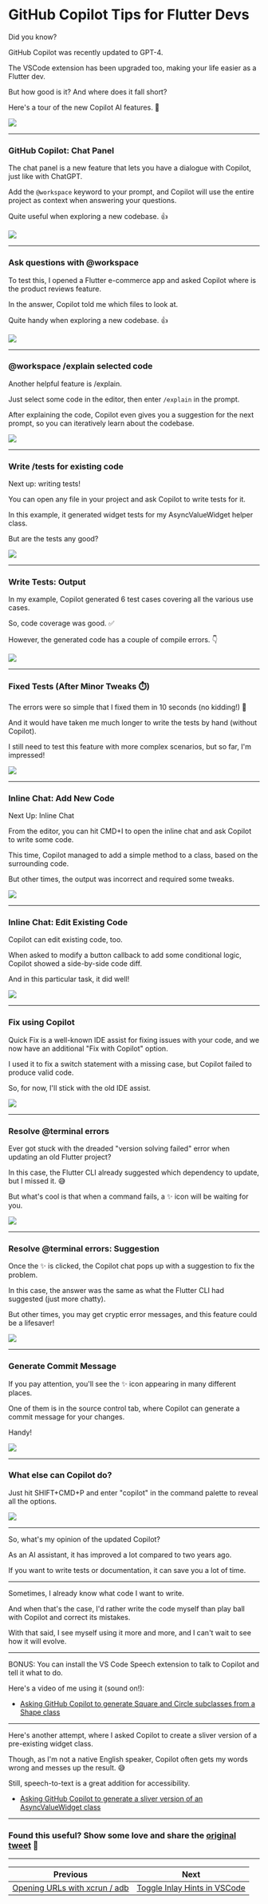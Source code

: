 # GitHub Copilot Tips for Flutter Devs

Did you know?

GitHub Copilot was recently updated to GPT-4.

The VSCode extension has been upgraded too, making your life easier as a Flutter dev.

But how good is it? And where does it fall short?

Here's a tour of the new Copilot AI features. 🧵

![](139.1.png)

<!-- ALT
GitHub Copilot Tips for Flutter Devs
✨ Chat Panel + Inline Mode ✨
✅ Ask @workspace questions
✅ Explain code
✅ Write tests
❌ Fix code (unreliable)
✅ Add or edit code
✅ Resolve @terminal errors
📣 VSCode Speech extension
✅ Generate commit messages
-->

---

### GitHub Copilot: Chat Panel

The chat panel is a new feature that lets you have a dialogue with Copilot, just like with ChatGPT.

Add the `@workspace` keyword to your prompt, and Copilot will use the entire project as context when answering your questions.

Quite useful when exploring a new codebase. 👍

![](139.2.png)

<!-- ALT
A preview of the Copilot chat panel in VSCode.

Shows how to use the @workspace hint to ask questions about the existing codebase
-->

---

### Ask questions with @workspace

To test this, I opened a Flutter e-commerce app and asked Copilot where is the product reviews feature.

In the answer, Copilot told me which files to look at.

Quite handy when exploring a new codebase. 👍

![](139.3.png)

<!-- ALT
@workspace Where is the product reviews feature?

### **GitHub Copilot**

used @workspace

Used 12 references

The product reviews feature is primarily located in the `ecommerce_app/lib/src/features/reviews/` directory. Here are some key files:

- The main screen for displaying product reviews: product_reviews_list.dart
- The screen for leaving a review: leave_review_screen.dart
- The service handling the business logic for reviews: reviews_service.dart
- The data repository for reviews, including a fake repository for testing: fake_reviews_repository.dart

You can also find tests related to this feature in the `ecommerce_app/test/src/features/reviews/` directory.
-->

---

### @workspace /explain selected code

Another helpful feature is /explain.

Just select some code in the editor, then enter `/explain` in the prompt.

After explaining the code, Copilot even gives you a suggestion for the next prompt, so you can iteratively learn about the codebase.

![](139.4.png)

<!-- ALT
@workspace /explain

### **GitHub Copilot**

used @workspace

Used 1 reference

This Dart code defines a set of constants for sizes and gaps to be used throughout an application. This is a common practice in software development to maintain consistency in design and to avoid magic numbers (hard-coded numbers that may change at a later time).

The `Sizes` class contains static constants representing padding sizes. The `p4`, `p8`, `p12`, etc., are double values representing the size of padding in logical pixels. The `static const` keyword means that these values are constant and belong to the `Sizes` class itself, not to instances of the class. This means you can access these values using the class name, like `Sizes.p4`.

Below the `Sizes` class, there are a series of `SizedBox` constants named `gapW4`, `gapW8`, `gapW12`, etc. These constants represent gaps of different widths. A `SizedBox` is a widget in Flutter that can be used to give its child widget a specific width and height, or to create space between widgets. In this case, the `SizedBox` widgets are being used to create horizontal gaps of different sizes. The width of each `SizedBox` is set to one of the padding sizes defined in the `Sizes` class.

By defining these sizes and gaps as constants, the developer ensures that they can be reused throughout the application, which helps to keep the design consistent. It also makes the code easier to maintain, because if a size needs to be changed, it only needs to be changed in one place.

-->

---

### Write /tests for existing code

Next up: writing tests!

You can open any file in your project and ask Copilot to write tests for it.

In this example, it generated widget tests for my AsyncValueWidget helper class.

But are the tests any good?

![](139.5.png)

<!-- ALT
Output from Copilot when asked to write tests for an AsyncValueWidget class:

import 'package:flutter_test/flutter_test.dart';
import 'package:flutter/material.dart';
import 'package:flutter_riverpod/flutter_riverpod.dart';
import 'package:ecommerce_app/src/common_widgets/async_value_widget.dart';

void main() {
  testWidgets('AsyncValueWidget shows CircularProgressIndicator when loading', (WidgetTester tester) async {
    await tester.pumpWidget(MaterialApp(
      home: AsyncValueWidget<int>(
        value: AsyncValue.loading(),
        data: (value) => Text('$value'),
      ),
    ));

    expect(find.byType(CircularProgressIndicator), findsOneWidget);
  });

  testWidgets('AsyncValueWidget shows Text widget when data is present', (WidgetTester tester) async {
    await tester.pumpWidget(MaterialApp(
      home: AsyncValueWidget<int>(
        value: AsyncValue.data(10),
        data: (value) => Text('$value'),
      ),
    ));

    expect(find.text('10'), findsOneWidget);
  });
...
-->

---

### Write Tests: Output

In my example, Copilot generated 6 test cases covering all the various use cases.

So, code coverage was good. ✅

However, the generated code has a couple of compile errors. 👇

![](139.6.png)

<!--

The tests output contains two compile errors

  testWidgets('AsyncValueWidget shows ErrorMessageWidget when error occurs', (WidgetTester tester) async {
    await tester.pumpWidget(MaterialApp(
      home: AsyncValueWidget<int>(
        value: AsyncValue.error(Exception('Test error')),
        data: (value) => Text('$value'),
      ),
    ));

    expect(find.byType(ErrorMessageWidget), findsOneWidget);
  });
-->

---

### Fixed Tests (After Minor Tweaks ⏱️)

The errors were so simple that I fixed them in 10 seconds (no kidding!) 💪

And it would have taken me much longer to write the tests by hand (without Copilot).

I still need to test this feature with more complex scenarios, but so far, I'm impressed!

![](139.7.png)

<!-- ALT

Here's how I fixed the test code generated by Copilot:

  testWidgets('AsyncValueWidget shows ErrorMessageWidget when error occurs',
      (WidgetTester tester) async {
    await tester.pumpWidget(MaterialApp(
      home: AsyncValueWidget<int>(
        value: AsyncValue.error(Exception('Test error'), StackTrace.current),
        data: (value) => Text('$value'),
      ),
    ));

    expect(find.byType(ErrorMessageWidget), findsOneWidget);
  });

After this fix, all six tests passed.
-->

---

### Inline Chat: Add New Code

Next Up: Inline Chat

From the editor, you can hit CMD+I to open the inline chat and ask Copilot to write some code.

This time, Copilot managed to add a simple method to a class, based on the surrounding code.

But other times, the output was incorrect and required some tweaks.

![](139.8.png)

<!--
Inline Chat: Add New Code

From the editor, you can hit CMD+I to open the inline chat and ask Copilot to write some code.

This time, Copilot managed to add a simple method to a class, based on the surrounding code.

But other times, the output was incorrect and required some tweaks.
-->

---

### Inline Chat: Edit Existing Code

Copilot can edit existing code, too.

When asked to modify a button callback to add some conditional logic, Copilot showed a side-by-side code diff.

And in this particular task, it did well!

![](139.9.png)

<!-- ALT

Another example where I asked Copilot to edit a button with this prompt:

only enable the button if availableQuantity > 0. If the quantity is 0, show ‘Out of stock’ as the text

The output was correct.
-->

---

### Fix using Copilot

Quick Fix is a well-known IDE assist for fixing issues with your code, and we now have an additional "Fix with Copilot" option.

I used it to fix a switch statement with a missing case, but Copilot failed to produce valid code.

So, for now, I'll stick with the old IDE assist.

![](139.10.png)

<!-- ALT
Quick Fix is a well-known IDE assist for fixing issues with your code, and we now have an additional "Fix with Copilot" option.

I used it to fix a switch statement with a missing case, but Copilot failed to produce valid code.

So, for now, I'll stick with the old IDE assist.
-->

---

### Resolve @terminal errors

Ever got stuck with the dreaded "version solving failed" error when updating an old Flutter project?

In this case, the Flutter CLI already suggested which dependency to update, but I missed it. 😅

But what's cool is that when a command fails, a ✨ icon will be waiting for you.

![](139.11.png)

<!-- ALT

When a command fails, Copilot will show a ✨ icon, such as in this example:

Resolving dependencies...
The current Dart SDK version is 3.2.0.

Because layout_demo_flutter depends on flutter_launcher_icons >=0.0.2 <0.9.0 which doesn't support null safety, version solving failed.

The lower bound of "sdk: '>=1.20.1 <2.0.0 or >=2.0.0-dev.49.0 <3.0.0'" must be 2.12.0 or higher to enable null safety.
For details, see https://dart.dev/null-safety

You can try the following suggestion to make the pubspec resolve:

- Try updating the following constraints: flutter pub add cupertino_icons:^1.0.6 flutter:'{"version":"^0.0.0","sdk":"flutter"}' flutter_launcher_icons:^0.13.1 dev:flutter_test:'{"version":"^0.0.0","sdk":"flutter"}'

-->

---

### Resolve @terminal errors: Suggestion

Once the ✨ is clicked, the Copilot chat pops up with a suggestion to fix the problem.

In this case, the answer was the same as what the Flutter CLI had suggested (just more chatty).

But other times, you may get cryptic error messages, and this feature could be a lifesaver!

![](139.12.png)

<!--

bizz84
@terminal #terminalLastCommand

GitHub Copilot
used @terminal
It seems like there's a version conflict with the cupertino_icons package in your Flutter project. The version you're trying to use (^0.0.6) doesn't match any available versions.

You can resolve this issue by upgrading the cupertino_icons package to a newer version. Here's how you can do it:

flutter pub add cupertino_icons:^1.0.6

This command will add the cupertino_icons package with version ^1.0.6 to your pubspec.yaml file and resolve the dependencies.
-->

---

### Generate Commit Message

If you pay attention, you'll see the ✨ icon appearing in many different places.

One of them is in the source control tab, where Copilot can generate a commit message for your changes.

Handy!

![](139.13.png)

<!-- ALT

After making changes to our code, we want to commit them to source control.

And by using the ✨ icon, Copilot can generate the commit message for us.

-->

---

### What else can Copilot do?

Just hit SHIFT+CMD+P and enter "copilot" in the command palette to reveal all the options.

![](139.14.png)

<!-- ALT
By opening the command palette and entering "copilot", you'll get a list of options showing what Copilot can do.
-->

---

So, what's my opinion of the updated Copilot?

As an AI assistant, it has improved a lot compared to two years ago.

If you want to write tests or documentation, it can save you a lot of time.

---

Sometimes, I already know what code I want to write.

And when that's the case, I'd rather write the code myself than play ball with Copilot and correct its mistakes.

With that said, I see myself using it more and more, and I can't wait to see how it will evolve.

---

BONUS: You can install the VS Code Speech extension to talk to Copilot and tell it what to do.

Here's a video of me using it (sound on!):

- [Asking GitHub Copilot to generate Square and Circle subclasses from a Shape class](https://customer-cj9d17w2zbobjd7j.cloudflarestream.com/abf770880a35d26714d702ac7f2deab1/watch)

---

Here's another attempt, where I asked Copilot to create a sliver version of a pre-existing widget class.

Though, as I'm not a native English speaker, Copilot often gets my words wrong and messes up the result. 😅

Still, speech-to-text is a great addition for accessibility.

- [Asking GitHub Copilot to generate a sliver version of an AsyncValueWidget class](https://customer-cj9d17w2zbobjd7j.cloudflarestream.com/c57ffe374c898cfb66ce08f207b1e648/watch)

---

### Found this useful? Show some love and share the [original tweet](https://twitter.com/biz84/status/1735680283767136686) 🙏

---

| Previous | Next |
| -------- | ---- |
| [Opening URLs with xcrun / adb](../0138-xcrun-adb-open-url/index.md) | [Toggle Inlay Hints in VSCode](../0140-vscode-toggle-inlay-hints/index.md) |




